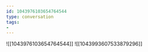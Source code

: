 ```yaml
---
id: 1043976103654764544
type: conversation
tags:
- 
---
```

![[1043976103654764544]]
![[1043993607533879296]]

